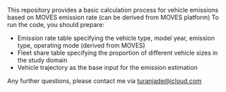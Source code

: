 This repository provides a basic calculation process for vehicle emissions based on MOVES emission rate (can be derived from MOVES platform)
To run the code, you should prepare:
- Emission rate table specifying the vehicle type, model year, emission type, operating mode (derived from MOVES)
- Fleet share table specifying the proportion of different vehicle sizes in the study domain
- Vehicle trajectory as the base input for the emission estimation

Any further questions, please contact me via turanjade@icloud.com

